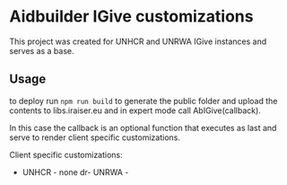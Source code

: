 # Aidbuilder IGive customizations

This project was created for UNHCR and UNRWA IGive instances and serves as a base.

## Usage
to deploy run `npm run build` to generate the public folder and upload the contents to libs.iraiser.eu and in expert mode
call AbIGive(callback).

In this case the callback is an optional function that executes as last and serve to render client specific customizations.

Client specific customizations:

- UNHCR - none
dr- UNRWA - 

